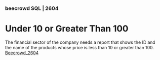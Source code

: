 ﻿### beecrowd SQL | 2604

# Under 10 or Greater Than 100

The financial sector of the company needs a report that shows the ID and the name of the products whose price is less than 10 or greater than 100.\
[Beecrowd_2604](https://resources.beecrowd.com/repository/UOJ_2604_en.html)

